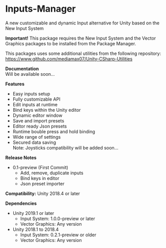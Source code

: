 # Inputs-Manager
A new customizable and dynamic Input alternative for Unity based on the New Input System

<b>Important!</b> This package requires the New Input System and the Vector Graphics packages to be installed from the Package Manager.

This packages uses some additional utilities from the following repository: https://www.github.com/mediamax07/Unity-CSharp-Utilities

<b>Documentation</b><br/>
Will be available soon...

<b>Features</b>
- Easy inputs setup
- Fully customizable API
- Edit inputs at runtime
- Bind keys within the Unity editor
- Dynamic editor window
- Save and import presets
- Editor ready Json presets
- Runtime bouble press and hold binding
- Wide range of settings
- Secured data saving<br/>
Note: Joysticks compatibility will be added soon...

<b>Release Notes</b>
- 0.1-preview (First Commit)<br/>
  - Add, remove, duplicate inputs
  - Bind keys in editor
  - Json preset importer
  
<b>Compatibility:</b> Unity 2018.4 or later

<b>Dependencies</b>
- Unity 2019.1 or later
  - Input System: 1.0.0-preview or later
  - Vector Graphics: Any version
- Unity 2018.1 to 2018.4
  - Input System: 0.2.1-preview or older
  - Vector Graphics: Any version
